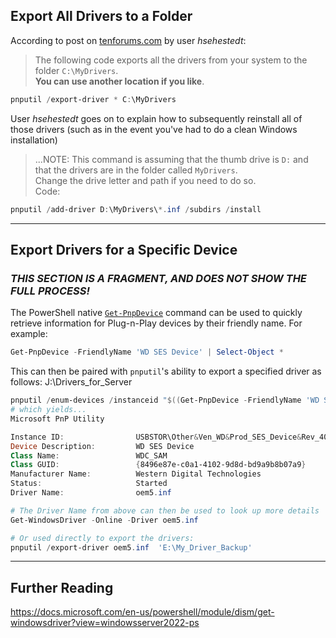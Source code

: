 ## Export All Drivers to a Folder
According to post on [tenforums.com] by user _hsehestedt_:
> The following code exports all the drivers from your system to the folder `C:\MyDrivers`. <br>
> **You can use another location if you like**. 

```PowerShell
pnputil /export-driver * C:\MyDrivers
```

User _hsehestedt_ goes on to explain how to subsequently reinstall all of those drivers (such as in the event you've had to do a clean Windows installation)
> ...NOTE: This command is assuming that the thumb drive is `D:` and that the drivers are in the folder called `MyDrivers`. <br>
> Change the drive letter and path if you need to do so. <br>
> Code:

```Powershell
pnputil /add-driver D:\MyDrivers\*.inf /subdirs /install
```
---
## Export Drivers for a Specific Device
### _THIS SECTION IS A FRAGMENT, AND DOES NOT SHOW THE FULL PROCESS!_
The PowerShell native [`Get-PnpDevice`] command can be used to quickly retrieve information for Plug-n-Play devices by their friendly name. For example:

```PowerShell
Get-PnpDevice -FriendlyName 'WD SES Device' | Select-Object *
```

This can then be paired with `pnputil`'s ability to export a specified driver as follows:
J:\Drivers_for_Server
```PowerShell
pnputil /enum-devices /instanceid "$((Get-PnpDevice -FriendlyName 'WD SES Device').InstanceId)"
# which yields...
Microsoft PnP Utility

Instance ID:                USBSTOR\Other&Ven_WD&Prod_SES_Device&Rev_4005\57583431444338394B324A30&1
Device Description:         WD SES Device
Class Name:                 WDC_SAM
Class GUID:                 {8496e87e-c0a1-4102-9d8d-bd9a9b8b07a9}
Manufacturer Name:          Western Digital Technologies
Status:                     Started
Driver Name:                oem5.inf

# The Driver Name from above can then be used to look up more details
Get-WindowsDriver -Online -Driver oem5.inf

# Or used directly to export the drivers:
pnputil /export-driver oem5.inf  'E:\My_Driver_Backup'
```

---
## Further Reading
https://docs.microsoft.com/en-us/powershell/module/dism/get-windowsdriver?view=windowsserver2022-ps


[//]: # (Copied from "untitled Document.md" from dillinger.io:
         > These are reference links used in the body of this note and get stripped out when the markdown processor does its job. 
         > There is no need to format nicely because it shouldn't be seen. 
         > Thanks SO - http://stackoverflow.com/questions/4823468/store-comments-in-markdown-syntax)

[tenforums.com]: <https://www.tenforums.com/windows-updates-activation/181971-last-product-key-id-xxxxx-xxxxx-xxxxx-aaoem-you-entered-cant-2.html?s=87ac7c435d88a546bf3cd30bcb8c4d25>   

[`Get-PnpDevice`]: <https://docs.microsoft.com/en-us/powershell/module/pnpdevice/get-pnpdevice?view=windowsserver2022-ps>
